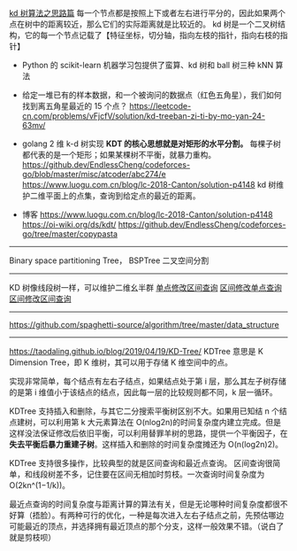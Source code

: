 [kd 树算法之思路篇](https://www.joinquant.com/view/community/detail/dd60bd4e89761b916fe36dc4d14bb272)
每一个节点都是按照上下或者左右进行平分的，因此如果两个点在树中的距离较近，那么它们的实际距离就是比较近的。
kd 树是一个二叉树结构，它的每一个节点记载了【特征坐标，切分轴，指向左枝的指针，指向右枝的指针】

- Python 的 scikit-learn 机器学习包提供了蛮算、kd 树和 ball 树三种 kNN 算法
- 给定一堆已有的样本数据，和一个被询问的数据点（红色五角星），我们如何找到离五角星最近的 15 个点？
  https://leetcode-cn.com/problems/vFjcfV/solution/kd-treeban-zi-ti-by-mo-yan-24-63mv/

- golang 2 维 k-d 树实现
  **KDT 的核心思想就是对矩形的水平分割。**
  每棵子树都代表的是一个矩形；如果某棵树不平衡，就暴力重构。
  https://github.dev/EndlessCheng/codeforces-go/blob/master/misc/atcoder/abc274/e
  https://www.luogu.com.cn/blog/lc-2018-Canton/solution-p4148
  kd 树维护二维平面上的点集，查询到给定点的最近的距离。

- 博客
  https://www.luogu.com.cn/blog/lc-2018-Canton/solution-p4148
  https://oi-wiki.org/ds/kdt/
  https://github.dev/EndlessCheng/codeforces-go/tree/master/copypasta

---

Binary space partitioning Tree， BSPTree
二叉空间分割

---

KD 树像线段树一样，可以维护二维幺半群
[单点修改区间查询](https://maspypy.github.io/library/ds/kdtree/kdtree_monoid.hpp)
[区间修改单点查询](https://maspypy.github.io/library/ds/kdtree/dual_kdtree_monoid.hpp)
[区间修改区间查询](https://maspypy.github.io/library/ds/kdtree/kdtree_acted_monoid.hpp)

---

https://github.com/spaghetti-source/algorithm/tree/master/data_structure

---

https://taodaling.github.io/blog/2019/04/19/KD-Tree/
KDTree 意思是 K Dimension Tree，即 K 维树，其可以用于存储 K 维空间中的点。

实现非常简单，每个结点有左右子结点，如果结点处于第 i
层，那么其左子树存储的是第 i 维值小于该结点的结点，因此每一层的比较规则都不同，k 层一循环。

KDTree 支持插入和删除，与其它二分搜索平衡树区别不大。如果用已知结 n
个结点建树，可以利用第 k 大元素算法在 O(nlog2n)的时间复杂度内建立完成。但是这样没法保证修改后依旧平衡，可以利用替罪羊树的思路，提供一个平衡因子，在**失去平衡后暴力重建子树**。这样插入和删除的时间复杂度摊还为 O(n(log2n)2)。

KDTree 支持很多操作，比较典型的就是区间查询和最近点查询。
区间查询很简单，和线段树差不多，记住要在区间无相加时剪枝。一次查询时间复杂度为 O(2kn^(1−1/k))。

最近点查询的时间复杂度与距离计算的算法有关，但是无论哪种时间复杂度都很不好算（捂脸）。有两种可行的优化，一种是每次进入左右子结点之前，先预估哪边可能最近的顶点，并选择拥有最近顶点的那个分支，这样一般效果不错。（说白了就是剪枝呗）
